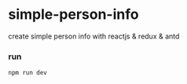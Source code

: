 # simple-person-info

create simple person info with reactjs & redux & antd

### run

```
npm run dev
```
